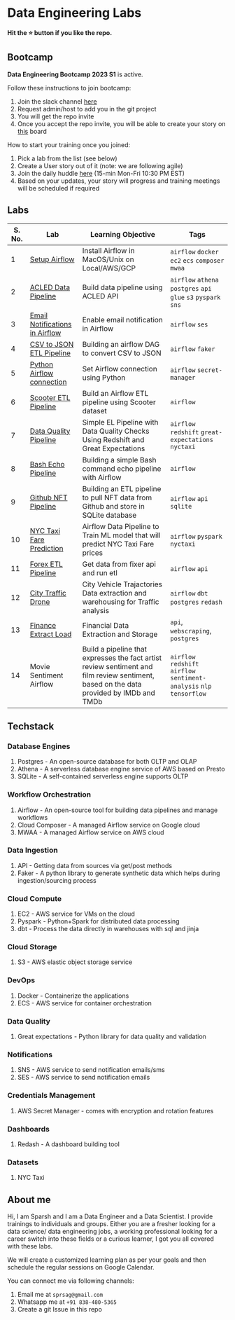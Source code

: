 # Data Engineering Labs

**Hit the ⭐️ button if you like the repo.**

## Bootcamp

**Data Engineering Bootcamp 2023 S1** is active.

Follow these instructions to join bootcamp:

1. Join the slack channel [here](https://join.slack.com/t/recohutdatabootcamps/shared_invite/zt-1lkelbgj8-s5FT_orVeSJzXgL3fK6SaA)
1. Request admin/host to add you in the git project
1. You will get the repo invite
1. Once you accept the repo invite, you will be able to create your story on [this](https://github.com/orgs/datalaker/projects/3) board

How to start your training once you joined:

1. Pick a lab from the list (see below)
1. Create a User story out of it (note: we are following agile)
1. Join the daily huddle [here](https://app.slack.com/huddle/T04EYHS8PM1/C04EYJ2PMR9) (15-min Mon-Fri 10:30 PM EST)
1. Based on your updates, your story will progress and training meetings will be scheduled if required

## Labs

| S. No. | Lab | Learning Objective | Tags |
| ------ | --- | ------------------ | ---- |
| 1 | [Setup Airflow](./assets/lab-1-setup-airflow.md) | Install Airflow in MacOS/Unix on Local/AWS/GCP | `airflow` `docker` `ec2` `ecs` `composer` `mwaa` |
| 2 | [ACLED Data Pipeline](./assets/lab-2-acled.md) | Build data pipeline using ACLED API | `airflow` `athena` `postgres` `api` `glue` `s3` `pyspark` `sns` |
| 3 | [Email Notifications in Airflow](./assets/lab-3-airflow-email.md) | Enable email notification in Airflow | `airflow` `ses` |
| 4 | [CSV to JSON ETL Pipeline](./assets/lab-4-airflow-csv-json.md) | Building an airflow DAG to convert CSV to JSON | `airflow` `faker` |
| 5 | [Python Airflow connection](./assets/lab-5-airflow-connection.md) | Set Airflow connection using Python | `airflow` `secret-manager` |
| 6 | [Scooter ETL Pipeline](./assets/lab-6-airflow-scooter-etl.md) | Build an Airflow ETL pipeline using Scooter dataset | `airflow` |
| 7 | [Data Quality Pipeline](./assets/lab-7-airflow-redshift-ge.md) | Simple EL Pipeline with Data Quality Checks Using Redshift and Great Expectations | `airflow` `redshift` `great-expectations` `nyctaxi` |
| 8 | [Bash Echo Pipeline](./assets/lab-8-airflow-bash-echo.md) | Building a simple Bash command echo pipeline with Airflow | `airflow` |
| 9 | [Github NFT Pipeline](./assets/lab-9-airflow-github-nft.md) | Building an ETL pipeline to pull NFT data from Github and store in SQLite database | `airflow` `api` `sqlite` |
| 10 | [NYC Taxi Fare Prediction](./assets/lab-10-taxi-fare-prediction.md) | Airflow Data Pipeline to Train ML model that will predict NYC Taxi Fare prices | `airflow` `pyspark` `nyctaxi` |
| 11 | [Forex ETL Pipeline](./assets/lab-11-airflow-forex-etl.md) | Get data from fixer api and run etl | `airflow` `api` |
| 12 | [City Traffic Drone](./assets/lab-12-city-traffic-drone.md) | City Vehicle Trajactories Data extraction and warehousing for Traffic analysis | `airflow` `dbt` `postgres` `redash` |
| 13 | [Finance Extract Load](./assets/lab-13-finance-extract-load.md) | Financial Data Extraction and Storage | `api`, `webscraping`, `postgres` |
| 14 | Movie Sentiment Airflow | Build a pipeline that expresses the fact artist review sentiment and film review sentiment, based on the data provided by IMDb and TMDb | `airflow` `redshift` `airflow` `sentiment-analysis` `nlp` `tensorflow` |

## Techstack

### Database Engines

1. Postgres - An open-source database for both OLTP and OLAP
1. Athena - A serverless database engine service of AWS based on Presto
1. SQLite - A self-contained serverless engine supports OLTP 

### Workflow Orchestration

1. Airflow - An open-source tool for building data pipelines and manage workflows
1. Cloud Composer - A managed Airflow service on Google cloud
1. MWAA - A managed Airflow service on AWS cloud

### Data Ingestion

1. API - Getting data from sources via get/post methods
1. Faker - A python library to generate synthetic data which helps during ingestion/sourcing process

### Cloud Compute

1. EC2 - AWS service for VMs on the cloud
1. Pyspark - Python+Spark for distributed data processing
1. dbt - Process the data directly in warehouses with sql and jinja

### Cloud Storage

1. S3 - AWS elastic object storage service

### DevOps

1. Docker - Containerize the applications
2. ECS - AWS service for container orchestration

### Data Quality

1. Great expectations - Python library for data quality and validation

### Notifications

1. SNS - AWS service to send notification emails/sms
1. SES - AWS service to send notification emails

### Credentials Management

1. AWS Secret Manager - comes with encryption and rotation features

### Dashboards

1. Redash - A dashboard building tool

### Datasets

1. NYC Taxi

## About me

Hi, I am Sparsh and I am a Data Engineer and a Data Scientist. I provide trainings to individuals and groups. Either you are a fresher looking for a data science/ data engineering jobs, a working professional looking for a career switch into these fields or a curious learner, I got you all covered with these labs.

We will create a customized learning plan as per your goals and then schedule the regular sessions on Google Calendar.

You can connect me via following channels:

1. Email me at `sprsag@gmail.com`
2. Whatsapp me at `+91 838-480-5365`
3. Create a git Issue in this repo